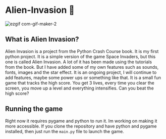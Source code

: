 # Alien-Invasion 👾

![ezgif com-gif-maker-2](https://user-images.githubusercontent.com/86073849/196988436-c6516064-bd08-47d5-a44d-0a538a7adffb.gif)

## What is Alien Invasion?

Alien Invasion is a project from the Python Crash Course book. It is my first python project. It is a simple version of the game Space Invaders, but this one is called Alien Invasion. A lot of it has been made using the tutorials from the book. But I have added some of my own features such as sounds, fonts, images and the star effect. It is an ongoing project, I will continue to add features, maybe some power ups or something like that. It is a small fun game that tracks the high score. You get 3 lives, every time you clear the screen, you move up a level and everything intensifies. Can you beat the high score?

## Running the game

Right now it requires pygame and python to run it. Im working on making it more accessible. If you clone the repository and have python and pygame installed, then just run the `main.py` file to launch the game.
